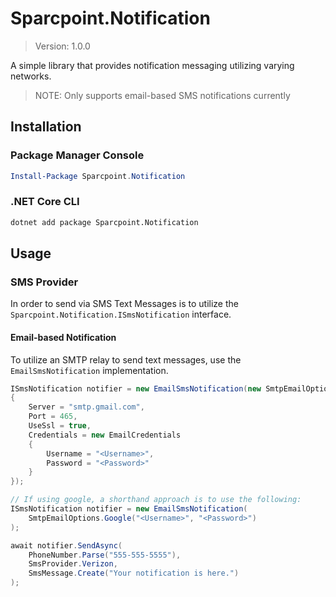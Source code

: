 # Sparcpoint.Notification
> Version: 1.0.0

A simple library that provides notification messaging utilizing varying networks.

> NOTE: Only supports email-based SMS notifications currently

## Installation

### Package Manager Console

```PowerShell
Install-Package Sparcpoint.Notification
```

### .NET Core CLI

```bash
dotnet add package Sparcpoint.Notification
```

## Usage

### SMS Provider
In order to send via SMS Text Messages is to utilize the `Sparcpoint.Notification.ISmsNotification` interface.

#### Email-based Notification
To utilize an SMTP relay to send text messages, use the `EmailSmsNotification` implementation.

```csharp
ISmsNotification notifier = new EmailSmsNotification(new SmtpEmailOptions 
{
    Server = "smtp.gmail.com",
    Port = 465,
    UseSsl = true,
    Credentials = new EmailCredentials 
    {
        Username = "<Username>",
        Password = "<Password>"
    }
});

// If using google, a shorthand approach is to use the following:
ISmsNotification notifier = new EmailSmsNotification(
    SmtpEmailOptions.Google("<Username>", "<Password>")
);

await notifier.SendAsync(
    PhoneNumber.Parse("555-555-5555"), 
    SmsProvider.Verizon, 
    SmsMessage.Create("Your notification is here.")
);
```

